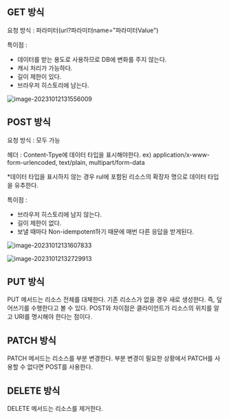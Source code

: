 

## GET 방식

요청 방식 : 파라미터(url?파라미터name="파라미터Value")

특이점 : 

+ 데이터를 받는 용도로 사용하므로 DB에 변화를 주지 않는다.
+ 캐시 처리가 가능하다.
+ 길이 제한이 있다.
+ 브라우저 히스토리에 남는다.

![image-20231012131556009](C:\Users\교육생\AppData\Roaming\Typora\typora-user-images\image-20231012131556009.png)



## POST 방식

요청 방식 : 모두 가능 

헤더 : Content-Tpye에 데이터 타입을 표시해야한다. ex) application/x-www-form-urlencoded, text/plain, multipart/form-data

*데이터 타입을 표시하지 않는 경우 rul에 포함된 리소스의 확장자 명으로 데이터 타입을 유추한다.

특이점 : 

+ 브라우저 히스토리에 남지 않는다.
+ 길이 제한이 없다.
+ 보낼 때마다 Non-idempotent하기 때문에 매번 다른 응답을 받게된다.

![image-20231012131607833](C:\Users\교육생\AppData\Roaming\Typora\typora-user-images\image-20231012131607833.png)

![image-20231012132729913](C:\Users\교육생\AppData\Roaming\Typora\typora-user-images\image-20231012132729913.png)



## PUT 방식

PUT 메서드는 리소스 전체를 대체한다. 기존 리소스가 없을 경우 새로 생성한다. 즉, 덮어쓰기를 수행한다고 볼 수 있다. POST와 차이점은 클라이언트가 리소스의 위치를 알고 URI를 명시해야 한다는 점이다.


## PATCH 방식
PATCH 메서드는 리소스를 부분 변경한다. 부분 변경이 필요한 상황에서 PATCH를 사용할 수 없다면 POST를 사용한다.

## DELETE 방식
DELETE 메서드는 리소스를 제거한다.